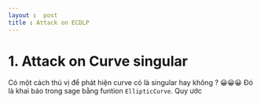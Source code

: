 ```yaml
---
layout :  post 
title : Attack on ECDLP 
---  
```


# 1. Attack on Curve singular  
Có một cách thú vị để phát hiện curve có là singular hay không ? 😀😀😀 Đó là khai báo trong sage bằng funtion ```EllipticCurve```. Quy ước 
